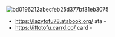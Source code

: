 ![bd0196212abecfeb25d377bf31eb3075](https://github.com/user-attachments/assets/8b3ff9e5-8c9d-4ec3-963d-3d57b9062664)
- https://lazytofu78.atabook.org/ ata -
- https://ittotofu.carrd.co/ card -
